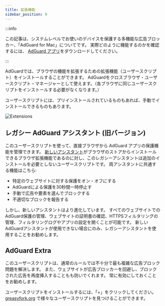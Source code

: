 ```yaml
---
title: 拡張機能
sidebar_position: 9
---
```


:::info

この記事は、システムレベルでお使いのデバイスを保護する多機能な広告ブロッカー、「AdGuard for Mac」についてです。 実際どのように機能するのかを確認するには、 [AdGuard アプリ](https://agrd.io/download-kb-adblock)をダウンロードしてください。

:::

AdGuardでは、ブラウザの機能を拡張するための拡張機能（ユーザースクリプト）をインストールすることができます。 AdGuardをクロスブラウザ・ユーザースクリプト・マネージャーとして使えます。（各ブラウザに同じユーザースクリプトをインストールする必要がなくなります。）

ユーザースクリプトには、プリインストールされているものもあれば、手動でインストールできるものもあります。

![Extensions](https://cdn.adtidy.org/content/kb/ad_blocker/mac/extensions.png)

## レガシー AdGuard アシスタント (旧バージョン)

このユーザースクリプトを使って、直接ブラウザから AdGuard アプリの保護機能を管理できます。 [新しいアシスタント](/adguard-for-mac/features/browser-assistant)がブラウザのストアからインストールできるブラウザ拡張機能であるのに対し、このレガシーアシスタントは追加のインストールを必要としないユーザースクリプトです。 両アシスタントに共通する機能はこちら:

- 特定のウェブサイトに対する保護をオン・オフにする
- AdGuardによる保護を30秒間一時停止す
- 手動で広告や要素を選んでブロックする
- 不適切なブロックを報告する

しかし、新しいアシスタントはより進化しています。 すべてのウェブサイトでのAdGuard保護の管理、ウェブサイトの証明書の確認、HTTPSフィルタリングの管理、フィルタリングログやアプリの設定を開くことが可能です。 新しいAdGuardアシスタントが使用できない場合にのみ、レガシーアシスタントを使用することをお勧めします。

## AdGuard Extra

このユーザースクリプトは、通常のルールでは不十分で最も複雑な広告ブロック問題を解決します。 また、ウェブサイトが広告ブロッカーを回避し、ブロックされた広告を再度挿入することもも防いでくれます。 常に有効にしておくことをお勧めします。

ユーザースクリプトをインストールするには、「+」をクリックしてください。 [greasyfork.org](https://greasyfork.org) で様々なユーザースクリプトを見つけることができます。
